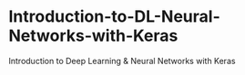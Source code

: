 # Introduction-to-DL-Neural-Networks-with-Keras
Introduction to Deep Learning &amp; Neural Networks with Keras
